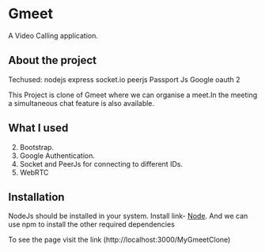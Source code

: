 # Gmeet

A Video Calling application.

## About the project


Techused:
nodejs
express
socket.io
peerjs
Passport Js
Google oauth 2


This Project is clone of Gmeet where we can organise a meet.In the meeting a simultaneous chat feature is also available.

## What I used
2) Bootstrap.
1) Google Authentication.
2) Socket and PeerJs for connecting to different IDs.
3) WebRTC

## Installation
NodeJs should be installed in your system. Install link- [Node](https://nodejs.org/en/download/). 
And we can use npm to install the other required dependencies

To see the page visit the link (http://localhost:3000/MyGmeetClone)
